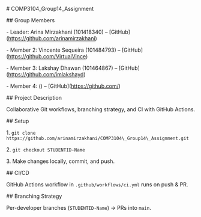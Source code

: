 \# COMP3104\_Group14\_Assignment



\## Group Members

\- Leader: Arina Mirzakhani (101418340) – \[GitHub](https://github.com/arinamirzakhani)

\- Member 2: Vincente Sequeira (101484793) – \[GitHub](https://github.com/VirtualVince)

\- Member 3: Lakshay Dhawan (101464867) – \[GitHub](https://github.com/imlakshayd)

\- Member 4: <Name> (<ID>) – \[GitHub](https://github.com/<user>)



\## Project Description

Collaborative Git workflows, branching strategy, and CI with GitHub Actions.



\## Setup

1\. `git clone https://github.com/arinamirzakhani/COMP3104\_Group14\_Assignment.git`

2\. `git checkout STUDENTID-Name`

3\. Make changes locally, commit, and push.



\## CI/CD

GitHub Actions workflow in `.github/workflows/ci.yml` runs on push \& PR.



\## Branching Strategy

Per-developer branches (`STUDENTID-Name`) → PRs into `main`.



